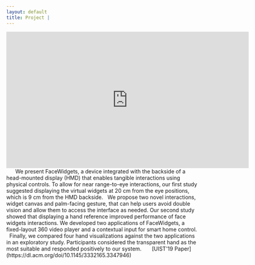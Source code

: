 ```yaml
---
layout: default
title: Project | 
---
```


<div class="video-container">
    <iframe
        width="640"
        height="360"
        src = "https://www.youtube.com/embed/e_Bty05zuAc"
        frameborder="0"
        allowfullscreen
        display = "block"
        margin-left = "auto"
        margin-right = "auto"
        >
    </iframe>
</div>  
&nbsp;  
&nbsp;  
&nbsp;  
We present FaceWidgets, a device integrated with the backside of a head-mounted display (HMD) that enables tangible interactions using physical controls. To allow for near range-to-eye interactions, our first study suggested displaying the virtual widgets at 20 cm from the eye positions, which is 9 cm from the HMD backside.  
&nbsp;  
We propose two novel interactions, widget canvas and palm-facing gesture, that can help users avoid double vision and allow them to access the interface as needed. Our second study showed that displaying a hand reference improved performance of face widgets interactions. We developed two applications of FaceWidgets, a fixed-layout 360 video player and a contextual input for smart home control.  
&nbsp;  
Finally, we compared four hand visualizations against the two applications in an exploratory study. Participants considered the transparent hand as the most suitable and responded positively to our system.  
&nbsp;  
&nbsp;  
&nbsp;  
[UIST'19 Paper](https://dl.acm.org/doi/10.1145/3332165.3347946)  
